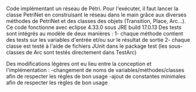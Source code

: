 Code implémentant un réseau de Pétri.
Pour l'exécuter, il faut lancer la classe PetriNet en construisant le réseau dans le main grâce aux diverses méthodes de PetriNet et des classes des objets (Transition, Place, Arc...).
Ce code fonctionne avec eclipse 4.33.0 sous JRE build 17.0.13
Des tests sont intégrés au modèle de deux manières :
  1- chaque méthode contient des tests sur les variables d'entrée et/ou sur le résultat de sortie
  2- chaque classe est testé à l'aide de fichiers JUnit dans le package test (les sous-classes de Arc sont testés directement dans TestArc)

Des modifications légères ont eu lieu entre la conception et l'implémentation :
  -changement de noms de variables/méthodes/classes afin de respecter les règles de bon usage
  -ajout de constantes minimales afin de respecter les règles de bon usage
